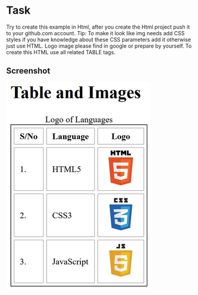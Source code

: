 # Task

Try to create this example in Html, after you create the Html project push it to your github.com account.
Tip:
To make it look like img needs add CSS styles if you have knowledge about these CSS parameters add it otherwise just use HTML. Logo image please find in google or prepare by yourself. To create this HTML use all related TABLE tags.

## Screenshot

![Screenshot](/img/task.JPG)
